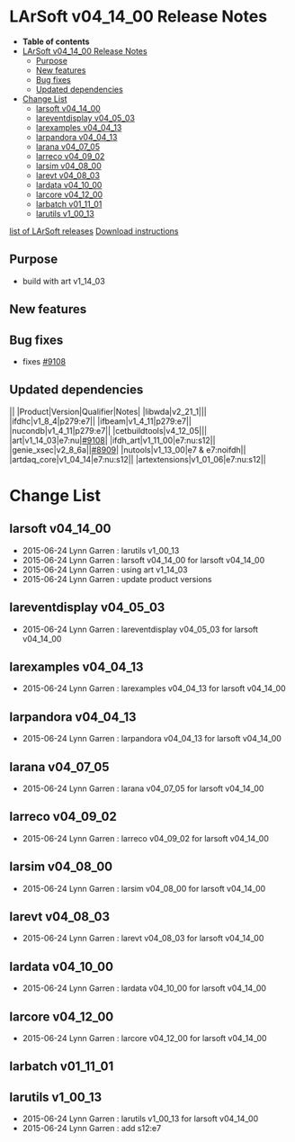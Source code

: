 LArSoft v04_14_00 Release Notes
======================================================================

-   **Table of contents**
-   [LArSoft v04_14_00 Release Notes](#LArSoft-v04_14_00-Release-Notes)
    -   [Purpose](#Purpose)
    -   [New features](#New-features)
    -   [Bug fixes](#Bug-fixes)
    -   [Updated dependencies](#Updated-dependencies)
-   [Change List](#Change-List)
    -   [larsoft v04_14_00](#larsoft-v04_14_00)
    -   [lareventdisplay v04_05_03](#lareventdisplay-v04_05_03)
    -   [larexamples v04_04_13](#larexamples-v04_04_13)
    -   [larpandora v04_04_13](#larpandora-v04_04_13)
    -   [larana v04_07_05](#larana-v04_07_05)
    -   [larreco v04_09_02](#larreco-v04_09_02)
    -   [larsim v04_08_00](#larsim-v04_08_00)
    -   [larevt v04_08_03](#larevt-v04_08_03)
    -   [lardata v04_10_00](#lardata-v04_10_00)
    -   [larcore v04_12_00](#larcore-v04_12_00)
    -   [larbatch v01_11_01](#larbatch-v01_11_01)
    -   [larutils v1_00_13](#larutils-v1_00_13)

[list of LArSoft releases](LArSoft_release_list)
[Download instructions](http://scisoft.fnal.gov/scisoft/bundles/larsoft/v04_14_00/larsoft-v04_14_00.html)

Purpose
--------------------

-   build with art v1_14_03

New features
------------------------------

Bug fixes
------------------------

-   fixes [\#9108](/redmine/issues/9108 "Bug: Processing multiple files (Closed)")

Updated dependencies
----------------------------------------------

||
|Product|Version|Qualifier|Notes|
|libwda|v2_21_1|||
|ifdhc|v1_8_4|p279:e7||
|ifbeam|v1_4_11|p279:e7||
|nucondb|v1_4_11|p279:e7||
|cetbuildtools|v4_12_05|||
|art|v1_14_03|e7:nu|[\#9108](/redmine/issues/9108 "Bug: Processing multiple files (Closed)")|
|ifdh_art|v1_11_00|e7:nu:s12||
|genie_xsec|v2_8_6a||[\#8909](/redmine/issues/8909 "Bug: GENIE crash due to looking for splines (Closed)")|
|nutools|v1_13_00|e7 & e7:noifdh||
|artdaq_core|v1_04_14|e7:nu:s12||
|artextensions|v1_01_06|e7:nu:s12||

Change List
============================

larsoft v04_14_00
------------------------------------------

-   2015-06-24 Lynn Garren : larutils v1_00_13
-   2015-06-24 Lynn Garren : larsoft v04_14_00 for larsoft v04_14_00
-   2015-06-24 Lynn Garren : using art v1_14_03
-   2015-06-24 Lynn Garren : update product versions

lareventdisplay v04_05_03
----------------------------------------------------------

-   2015-06-24 Lynn Garren : lareventdisplay v04_05_03 for larsoft v04_14_00

larexamples v04_04_13
--------------------------------------------------

-   2015-06-24 Lynn Garren : larexamples v04_04_13 for larsoft v04_14_00

larpandora v04_04_13
------------------------------------------------

-   2015-06-24 Lynn Garren : larpandora v04_04_13 for larsoft v04_14_00

larana v04_07_05
----------------------------------------

-   2015-06-24 Lynn Garren : larana v04_07_05 for larsoft v04_14_00

larreco v04_09_02
------------------------------------------

-   2015-06-24 Lynn Garren : larreco v04_09_02 for larsoft v04_14_00

larsim v04_08_00
----------------------------------------

-   2015-06-24 Lynn Garren : larsim v04_08_00 for larsoft v04_14_00

larevt v04_08_03
----------------------------------------

-   2015-06-24 Lynn Garren : larevt v04_08_03 for larsoft v04_14_00

lardata v04_10_00
------------------------------------------

-   2015-06-24 Lynn Garren : lardata v04_10_00 for larsoft v04_14_00

larcore v04_12_00
------------------------------------------

-   2015-06-24 Lynn Garren : larcore v04_12_00 for larsoft v04_14_00

larbatch v01_11_01
--------------------------------------------

larutils v1_00_13
------------------------------------------

-   2015-06-24 Lynn Garren : larutils v1_00_13 for larsoft v04_14_00
-   2015-06-24 Lynn Garren : add s12:e7
